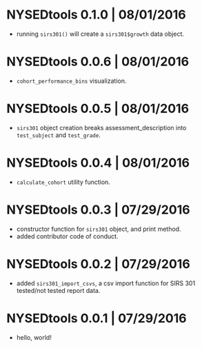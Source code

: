 # NYSEDtools 0.1.0 | 08/01/2016

* running `sirs301()` will create a `sirs301$growth` data object.


# NYSEDtools 0.0.6 | 08/01/2016

* `cohort_performance_bins` visualization.


# NYSEDtools 0.0.5 | 08/01/2016

* `sirs301` object creation breaks assessment_description into `test_subject` and `test_grade`.


# NYSEDtools 0.0.4 | 08/01/2016

* `calculate_cohort` utility function.


# NYSEDtools 0.0.3 | 07/29/2016

* constructor function for `sirs301` object, and print method.
* added contributor code of conduct.


# NYSEDtools 0.0.2 | 07/29/2016

* added `sirs301_import_csvs`, a csv import function for SIRS 301 tested/not tested report data.


# NYSEDtools 0.0.1 | 07/29/2016

* hello, world!
